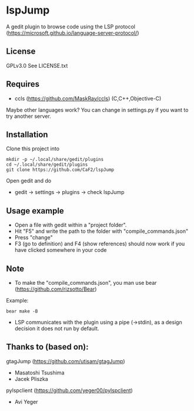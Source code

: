 # lspJump

A gedit plugin to browse code using the LSP protocol (https://microsoft.github.io/language-server-protocol/)

## License

GPLv3.0 See LICENSE.txt

## Requires

* ccls (https://github.com/MaskRay/ccls) (C,C++,Objective-C)

Maybe other languages work? You can change in settings.py if you want to try another server.

## Installation

Clone this project into 

```
mkdir -p ~/.local/share/gedit/plugins
cd ~/.local/share/gedit/plugins
git clone https://github.com/CaF2/lspJump
```

Open gedit and do

* gedit -> settings -> plugins -> check lspJump

## Usage example

* Open a file with gedit within a "project folder".
* Hit "F5" and write the path to the folder with "compile_commands.json"
* Press "change"
* F3 (go to definition) and F4 (show references) should now work if you have clicked somewhere in your code

## Note

* To make the "compile_commands.json", you man use bear (https://github.com/rizsotto/Bear)

Example:

```
bear make -B
```

* LSP communicates with the plugin using a pipe (->stdin), as a design decision it does not run by default.

## Thanks to (based on):

gtagJump (https://github.com/utisam/gtagJump)
* Masatoshi Tsushima
* Jacek Pliszka

pylspclient (https://github.com/yeger00/pylspclient)
* Avi Yeger
